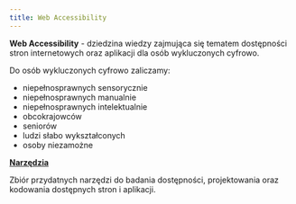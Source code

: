 ```yaml
---
title: Web Accessibility
---
```


<div class="box">
  <p>
    <strong>Web Accessibility</strong> - dziedzina wiedzy zajmująca się tematem dostępności stron internetowych oraz aplikacji dla osób wykluczonych cyfrowo.
  </p>

  Do osób wykluczonych cyfrowo zaliczamy:
  <ul class="list">
    <li>niepełnosprawnych sensorycznie</li>
    <li>niepełnosprawnych manualnie</li>
    <li>niepełnosprawnych intelektualnie</li>
    <li>obcokrajowców</li>
    <li>seniorów</li>
    <li>ludzi słabo wykształconych</li>
    <li>osoby niezamożne</li>
  </ul>
</div>

<div class="box">
  <strong><a href="/wa-tools" class="internal-link">Narzędzia</a></strong>
  <p>Zbiór przydatnych narzędzi do badania dostępności, projektowania oraz kodowania dostępnych stron i aplikacji.</p>
</div>